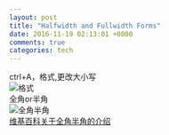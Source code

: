 ```yaml
---
layout: post
title: "Halfwidth and Fullwidth Forms"
date: 2016-11-19 02:13:01 +0800
comments: true
categories: tech
---
```

ctrl+A，格式,更改大小写  
![格式](https://raw.githubusercontent.com/qiuhaidong/qiuhaidong.github.com/source/source/images/halfwidth%20and%20fullwidth%20forms/1.jpg)  
 全角or半角  
![全角半角](https://raw.githubusercontent.com/qiuhaidong/qiuhaidong.github.com/source/source/images/halfwidth%20and%20fullwidth%20forms/2.jpg)  
[维基百科关于全角半角的介绍](https://en.wikipedia.org/wiki/Halfwidth_and_fullwidth_forms)

